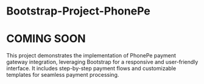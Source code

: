 # Bootstrap-Project-PhonePe
# COMING SOON
This project demonstrates the implementation of PhonePe payment gateway integration, leveraging Bootstrap for a responsive and user-friendly interface. It includes step-by-step payment flows and customizable templates for seamless payment processing.

